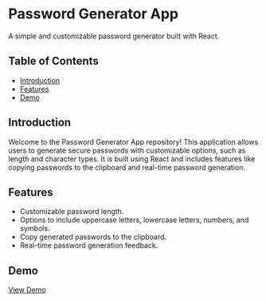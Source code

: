 # Password Generator App

A simple and customizable password generator built with React.

## Table of Contents

- [Introduction](#introduction)
- [Features](#features)
- [Demo](#demo)

## Introduction

Welcome to the Password Generator App repository! This application allows users to generate secure passwords with customizable options, such as length and character types. It is built using React and includes features like copying passwords to the clipboard and real-time password generation.

## Features

- Customizable password length.
- Options to include uppercase letters, lowercase letters, numbers, and symbols.
- Copy generated passwords to the clipboard.
- Real-time password generation feedback.

## Demo

[View Demo](https://react-password-generator-amber.vercel.app/)
